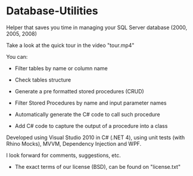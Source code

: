 Database-Utilities
==================

Helper that saves you time in managing your SQL Server database (2000, 2005, 2008)

Take a look at the quick tour in the video "tour.mp4"

You can:

- Filter tables by name or column name
- Check tables structure
- Generate a pre formatted stored procedures (CRUD)

- Filter Stored Procedures by name and input parameter names
- Automatically generate the C# code to call such procedure
- Add C# code to capture the output of a procedure into a class

Developed using Visual Studio 2010 in C# (.NET 4), using unit tests (with Rhino Mocks), MVVM, Dependency Injection and WPF.

I look forward for comments, suggestions, etc.

* The exact terms of our license (BSD), can be found on "license.txt"
